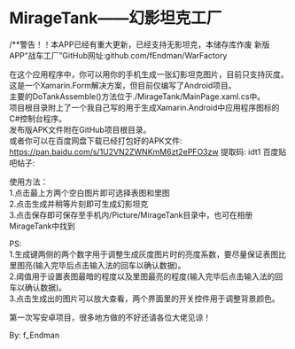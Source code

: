 # MirageTank——幻影坦克工厂

/**警告！！本APP已经有重大更新，已经支持无影坦克，本储存库作废
新版APP“战车工厂”GitHub网址:github.com/fEndman/WarFactory  

在这个应用程序中，你可以用你的手机生成一张幻影坦克图片，目前只支持灰度。  
这是一个Xamarin.Form解决方案，但目前仅编写了Android项目。  
主要的DoTankAssemble()方法位于./MirageTank/MainPage.xaml.cs中。  
项目根目录附上了一个我自己写的用于生成Xamarin.Android中应用程序图标的C#控制台程序。  
发布版APK文件附在GitHub项目根目录。  
或者你可以在百度网盘下载已经打包好的APK文件: https://pan.baidu.com/s/1U2VN2ZWNKmM6zt2ePFO3zw 提取码: idt1 
百度贴吧帖子:

使用方法：  
1.点击最上方两个空白图片即可选择表图和里图  
2.点击生成并稍等片刻即可生成幻影坦克  
3.点击保存即可保存至手机内/Picture/MirageTank目录中，也可在相册MirageTank中找到  

PS:  
1.生成键两侧的两个数字用于调整生成灰度图片时的亮度系数，要尽量保证表图比里图亮(输入完毕后点击输入法的回车以确认数据)。  
2.阈值用于设置表图最暗的程度以及里图最亮的程度(输入完毕后点击输入法的回车以确认数据)。  
3.点击生成出的图片可以放大查看，两个界面里的开关控件用于调整背景颜色。  

第一次写安卓项目，很多地方做的不好还请各位大佬见谅！

By: f_Endman
